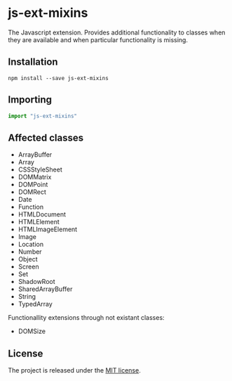 # js-ext-mixins

The Javascript extension. Provides additional functionality to classes when they are available and when particular functionality is missing.

## Installation

```shell
npm install --save js-ext-mixins
```

## Importing

```js
import "js-ext-mixins"
```

## Affected classes

 * ArrayBuffer
 * Array
 * CSSStyleSheet
 * DOMMatrix
 * DOMPoint
 * DOMRect
 * Date
 * Function
 * HTMLDocument
 * HTMLElement
 * HTMLImageElement
 * Image
 * Location
 * Number
 * Object
 * Screen
 * Set
 * ShadowRoot
 * SharedArrayBuffer
 * String
 * TypedArray

Functionallity extensions through not existant classes:
 * DOMSize

## License

The project is released under the [MIT license](http://www.opensource.org/licenses/MIT).
